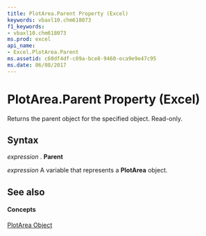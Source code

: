 ```yaml
---
title: PlotArea.Parent Property (Excel)
keywords: vbaxl10.chm618073
f1_keywords:
- vbaxl10.chm618073
ms.prod: excel
api_name:
- Excel.PlotArea.Parent
ms.assetid: c60df4df-c09a-bce8-9460-eca9e9e47c95
ms.date: 06/08/2017
---
```



# PlotArea.Parent Property (Excel)

Returns the parent object for the specified object. Read-only.


## Syntax

 _expression_ . **Parent**

 _expression_ A variable that represents a **PlotArea** object.


## See also


#### Concepts


[PlotArea Object](Excel.PlotArea(objec).md)

